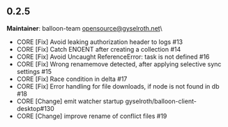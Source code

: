 ## 0.2.5
**Maintainer**: balloon-team <opensource@gyselroth.net>\

* CORE [Fix] Avoid leaking authorization header to logs #13
* CORE [Fix] Catch ENOENT after creating a collection #14
* CORE [Fix] Avoid Uncaught ReferenceError: task is not defined #16
* CORE [Fix] Wrong renamemove detected, after applying selective sync settings #15
* CORE [Fix] Race condition in delta #17
* CORE [Fix] Error handling for file downloads, if node is not found in db #18
* CORE [Change] emit watcher startup gyselroth/balloon-client-desktop#130
* CORE [Change] improve rename of conflict files #19
